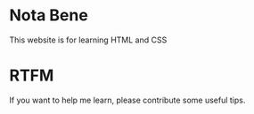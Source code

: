 # Nota Bene

This website is for learning HTML and CSS

# RTFM

If you want to help me learn, please contribute some useful tips.
